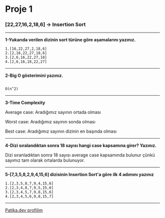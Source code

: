 # Proje 1

### [22,27,16,2,18,6] -> Insertion Sort
---
**1-Yukarıda verilen dizinin sort türüne göre aşamalarını yazınız.**
```
1.[16,22,27,2,18,6]
2.[2,16,22,27,18,6]
3.[2,6,16,22,27,18]
4.[2,6,16,18,22,27]
```
---
**2-Big O gösterimini yazınız.**
```

O(n^2)

```
---
**3-Time Complexity**

Average case: Aradığımız sayının ortada olması

Worst case: Aradığımız sayının sonda olması

Best case: Aradığımız sayının dizinin en başında olması

---
**4-Dizi sıralandıktan sonra 18 sayısı hangi case kapsamına girer? Yazınız.**

Dizi sıranladıktan sonra 18 sayısı average case kapsamında bulunur çünkü sayımız tam olarak ortalarda bulunuyor.

---
**5-[7,3,5,8,2,9,4,15,6] dizisinin Insertion Sort'a göre ilk 4 adımını yazınız**
```
1.[2,3,5,8,7,9,4,15,6]
2.[2,3,4,8,7,9,5,15,6]
3.[2,3,4,5,7,9,8,15,6]
4.[2,3,4,5,6,9,8,15,7]
```
---
[Patika.dev profilim](https://app.patika.dev/muzlufistik)
